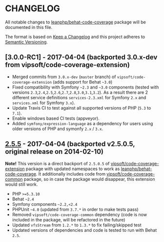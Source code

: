 # CHANGELOG

All notable changes to [leanphp/behat-code-coverage][0] package will be
documented in this file.

The format is based on [Keep a Changelog](http://keepachangelog.com/)
and this project adheres to [Semantic Versioning](http://semver.org/).

## [3.0.0-RC1] - 2017-04-04 (backported 3.0.x-dev from vipsoft/code-coverage-extension)

- Merged commits from `3.0.x-dev` (`master` branch) of
  `vipsoft/code-coverage-extension` (adds support for Behat `~3.0`)
- Fixed compatibility with Symfony `~2.3` and `~3.0` components (tested with
  versions `2.3`,`2.4`,`2.5`,`2.6`,`2.7`,`2.8`,`3.0`,`3.1`,`3.2`). As a result
  there are 2 different service definitions `services-2.3.xml` for Symfony
  `2.x` and `services.xml` for Symfony `3.x`).
- Update Travis CI to test against all supported versions of PHP (`5.3` to
  `7.1`).
- Enable windows based CI tests (appveyor).
- Added `symfony/expression-language` as a dependency for users using older
  versions of PHP and symonfy `2.x` / `3.x`.

## [2.5.5] - 2017-04-04 (backported v2.5.0.5, original release on 2014-02-10)

**Note!** This version is a direct backport of `2.5.0.5` of
[vipsoft/code-coverage-extension][1] package with updated namespaces to work
as [leanphp/behat-code-coverage][0]. It additionally includes code from
[vipsoft/code-coverage-common][2] package, so in case the package would
disappear, this extension would still work.

- PHP `>=5.3.10`
- Behat `~2.4`
- Symfony components `~2.2,<2.4`
- PHPUnit `~4.0` (updated from `3.7.*` in order to make tests pass)
- Removed `vipsoft/code-coverage-common` dependency (code is now included in
  the package,  will be refactored in the future)
- Updated `vfsStream` from `1.2.*` to `1.3.*` to fix failing/skipped test
- Updated versions of dependencies and code is tested to run with Behat `2.5`.

[3.0.x-dev]: https://github.com/leanphp/behat-code-coverage/compare/v2.5.5...master
[2.5.5]: https://github.com/leanphp/behat-code-coverage/releases/tag/v2.5.5

[0]: https://github.com/leanphp/behat-code-coverage
[1]: https://github.com/vipsoft/code-coverage-extension
[2]: https://github.com/vipsoft/code-coverage-common
